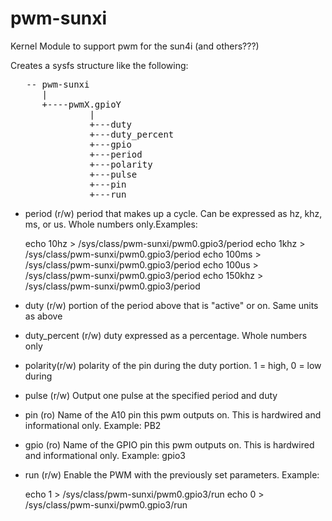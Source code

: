 pwm-sunxi
=========

Kernel Module to support pwm for the sun4i (and others???)

Creates a sysfs structure like the following:

<pre>
   -- pwm-sunxi
      |
      +----pwmX.gpioY
               |
               +---duty
               +---duty_percent
               +---gpio
               +---period
               +---polarity
               +---pulse
               +---pin
               +---run
</pre>

* period (r/w)
  period that makes up a cycle.  Can be expressed as hz, khz, ms, or us.  Whole numbers only.Examples:

  echo 10hz > /sys/class/pwm-sunxi/pwm0.gpio3/period
  echo 1khz > /sys/class/pwm-sunxi/pwm0.gpio3/period
  echo 100ms > /sys/class/pwm-sunxi/pwm0.gpio3/period
  echo 100us > /sys/class/pwm-sunxi/pwm0.gpio3/period
  echo 150khz > /sys/class/pwm-sunxi/pwm0.gpio3/period

* duty (r/w)
  portion of the period above that is "active" or on.  Same units as above

* duty_percent (r/w)
  duty expressed as a percentage.  Whole numbers only

* polarity(r/w)
  polarity of the pin during the duty portion.
  1 = high, 0 = low during

* pulse (r/w)
  Output one pulse at the specified period and duty

* pin (ro)
  Name of the A10 pin this pwm outputs on.  This is hardwired and informational only.
  Example:  PB2

* gpio (ro)
  Name of the GPIO pin this pwm outputs on.  This is hardwired and informational only.
  Example: gpio3

* run (r/w)
  Enable the PWM with the previously set parameters.  Example:

  echo 1 > /sys/class/pwm-sunxi/pwm0.gpio3/run
  echo 0 > /sys/class/pwm-sunxi/pwm0.gpio3/run
